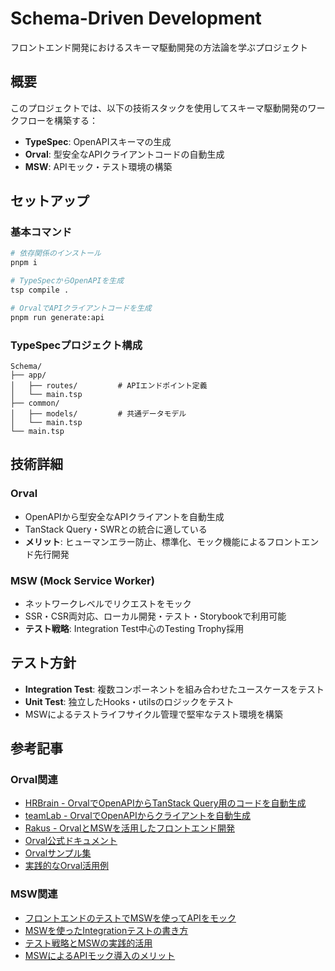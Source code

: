 # Schema-Driven Development

フロントエンド開発におけるスキーマ駆動開発の方法論を学ぶプロジェクト

## 概要

このプロジェクトでは、以下の技術スタックを使用してスキーマ駆動開発のワークフローを構築する：

- **TypeSpec**: OpenAPIスキーマの生成
- **Orval**: 型安全なAPIクライアントコードの自動生成  
- **MSW**: APIモック・テスト環境の構築

## セットアップ

### 基本コマンド

```bash
# 依存関係のインストール
pnpm i

# TypeSpecからOpenAPIを生成
tsp compile .

# OrvalでAPIクライアントコードを生成
pnpm run generate:api
```

### TypeSpecプロジェクト構成

```
Schema/
├── app/
│   ├── routes/         # APIエンドポイント定義
│   └── main.tsp
├── common/
│   ├── models/         # 共通データモデル
│   └── main.tsp
└── main.tsp
```

## 技術詳細

### Orval
- OpenAPIから型安全なAPIクライアントを自動生成
- TanStack Query・SWRとの統合に適している
- **メリット**: ヒューマンエラー防止、標準化、モック機能によるフロントエンド先行開発

### MSW (Mock Service Worker)  
- ネットワークレベルでリクエストをモック
- SSR・CSR両対応、ローカル開発・テスト・Storybookで利用可能
- **テスト戦略**: Integration Test中心のTesting Trophy採用

## テスト方針

- **Integration Test**: 複数コンポーネントを組み合わせたユースケースをテスト
- **Unit Test**: 独立したHooks・utilsのロジックをテスト
- MSWによるテストライフサイクル管理で堅牢なテスト環境を構築

## 参考記事

### Orval関連
- [HRBrain - OrvalでOpenAPIからTanStack Query用のコードを自動生成](https://zenn.dev/hrbrain/articles/3ca5d37dd0b80e)
- [teamLab - OrvalでOpenAPIからクライアントを自動生成](https://zenn.dev/teamlab_fe/articles/b895776223a3b2)
- [Rakus - OrvalとMSWを活用したフロントエンド開発](https://qiita.com/yassii_dev/items/619b5d7542e4b78d786a)
- [Orval公式ドキュメント](https://orval.dev/overview)
- [Orvalサンプル集](https://github.com/orval-labs/orval/tree/master/samples)
- [実践的なOrval活用例](https://github.com/yuichiyasui/orval-example)

### MSW関連  
- [フロントエンドのテストでMSWを使ってAPIをモック](https://zenn.dev/azukiazusa/articles/using-msw-to-mock-frontend-tests)
- [MSWを使ったIntegrationテストの書き方](https://zenn.dev/sirosuzume/articles/5caab9d47f2f2c)
- [テスト戦略とMSWの実践的活用](https://zenn.dev/overflow_offers/articles/20240209-testing-strategy)
- [MSWによるAPIモック導入のメリット](https://qiita.com/curious_george/items/28a35eade3030ccf1a11)

